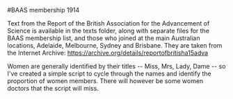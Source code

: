 #BAAS membership 1914

Text from the Report of the British Association for the Advancement of Science is available in the texts folder, along with separate files for the BAAS membership list, and those who joined at the main Australian locations, Adelaide, Melbourne, Sydney and Brisbane. They are taken from the Internet Archive: https://archive.org/details/reportofbritisha15adva

Women are generally identified by their titles -- Miss, Mrs, Lady, Dame -- so I've created a simple script to cycle through the names and identify the proportion of women members. There will however be some women doctors that the script will miss.